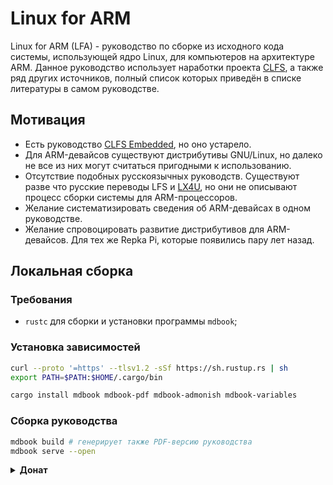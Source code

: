 # Linux for ARM

Linux for ARM (LFA) - руководство по сборке из исходного кода системы, использующей ядро Linux, для компьютеров на архитектуре ARM. Данное руководство использует наработки проекта [CLFS](https://www.clfs.org), а также ряд других источников, полный список которых приведён в списке литературы в самом руководстве.

## Мотивация

- Есть руководство [CLFS Embedded](http://clfs.org/view/clfs-embedded/arm/), но оно устарело.
- Для ARM-девайсов существуют дистрибутивы GNU/Linux, но далеко не все из них могут считаться пригодными к использованию.
- Отсутствие подобных русскоязычных руководств. Существуют разве что русские переводы LFS и [LX4U](https://lx4u.ru), но они не описывают процесс сборки системы для ARM-процессоров.
- Желание систематизировать сведения об ARM-девайсах в одном руководстве.
- Желание спровоцировать развитие дистрибутивов для ARM-девайсов. Для тех же Repka Pi, которые появились пару лет назад.

## Локальная сборка

### Требования

- `rustc` для сборки и установки программы `mdbook`;

### Установка зависимостей

```bash
curl --proto '=https' --tlsv1.2 -sSf https://sh.rustup.rs | sh
export PATH=$PATH:$HOME/.cargo/bin

cargo install mdbook mdbook-pdf mdbook-admonish mdbook-variables
```

### Сборка руководства

```bash
mdbook build # генерирует также PDF-версию руководства
mdbook serve --open
```

<details>
  <summary><b>Донат</b></summary>
  <p>Вы можете отблагодарить автора за проделанную работу:</p>
  <blockquote><a href="https://boosty.to/linux-for-arm/donate">https://boosty.to/linux-for-arm</a></blockquote>
</details>
